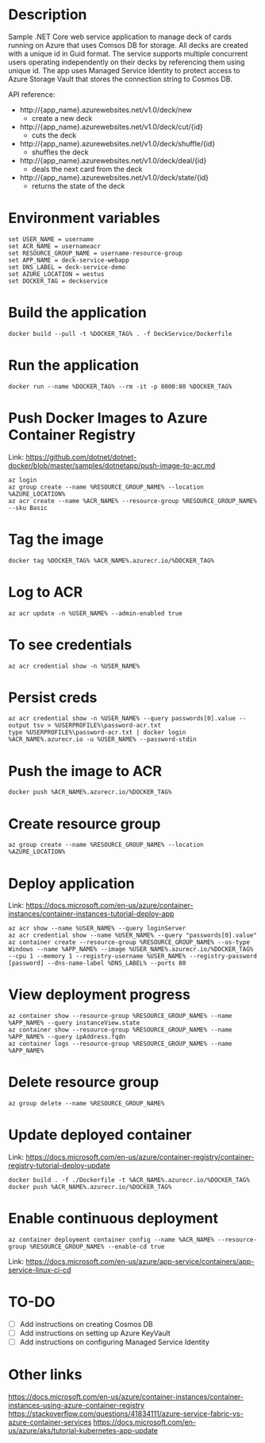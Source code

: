 # Description

Sample .NET Core web service application to manage deck of cards running on Azure that uses Comsos DB for storage. All decks are created with a unique id in Guid format. The service supports multiple concurrent users operating independently on their decks by referencing them using unique id. The app uses Managed Service Identity to protect access to Azure Storage Vault that stores the connection string to Cosmos DB.

API reference:

- http://{app_name}.azurewebsites.net/v1.0/deck/new
	 - create a new deck
- http://{app_name}.azurewebsites.net/v1.0/deck/cut/{id}
	- cuts the deck
- http://{app_name}.azurewebsites.net/v1.0/deck/shuffle/{id}
	- shuffles the deck
- http://{app_name}.azurewebsites.net/v1.0/deck/deal/{id}
	- deals the next card from the deck
- http://{app_name}.azurewebsites.net/v1.0/deck/state/{id}
	- returns the state of the deck

# Environment variables

```console
set USER_NAME = username
set ACR_NAME = usernameacr
set RESOURCE_GROUP_NAME = username-resource-group
set APP_NAME = deck-service-webapp
set DNS_LABEL = deck-service-demo
set AZURE_LOCATION = westus
set DOCKER_TAG = deckservice
```

# Build the application


```console
docker build --pull -t %DOCKER_TAG% . -f DeckService/Dockerfile
```
# Run the application

```console
docker run --name %DOCKER_TAG% --rm -it -p 8000:80 %DOCKER_TAG%
```

# Push Docker Images to Azure Container Registry

Link: https://github.com/dotnet/dotnet-docker/blob/master/samples/dotnetapp/push-image-to-acr.md

```console
az login
az group create --name %RESOURCE_GROUP_NAME% --location %AZURE_LOCATION%
az acr create --name %ACR_NAME% --resource-group %RESOURCE_GROUP_NAME% --sku Basic
```

# Tag the image

```console
docker tag %DOCKER_TAG% %ACR_NAME%.azurecr.io/%DOCKER_TAG%
```

# Log to ACR

```console
az acr update -n %USER_NAME% --admin-enabled true
```

# To see credentials

```console
az acr credential show -n %USER_NAME%
```

# Persist creds

```console
az acr credential show -n %USER_NAME% --query passwords[0].value --output tsv > %USERPROFILE%\password-acr.txt
type %USERPROFILE%\password-acr.txt | docker login %ACR_NAME%.azurecr.io -u %USER_NAME% --password-stdin
```

# Push the image to ACR

```console
docker push %ACR_NAME%.azurecr.io/%DOCKER_TAG%
```

# Create resource group

```console
az group create --name %RESOURCE_GROUP_NAME% --location %AZURE_LOCATION%
```

# Deploy application 

Link: https://docs.microsoft.com/en-us/azure/container-instances/container-instances-tutorial-deploy-app

```console
az acr show --name %USER_NAME% --query loginServer
az acr credential show --name %USER_NAME% --query "passwords[0].value"
az container create --resource-group %RESOURCE_GROUP_NAME% --os-type Windows --name %APP_NAME% --image %USER_NAME%.azurecr.io/%DOCKER_TAG% --cpu 1 --memory 1 --registry-username %USER_NAME% --registry-password [password] --dns-name-label %DNS_LABEL% --ports 80
```

# View deployment progress

```console
az container show --resource-group %RESOURCE_GROUP_NAME% --name %APP_NAME% --query instanceView.state
az container show --resource-group %RESOURCE_GROUP_NAME% --name %APP_NAME% --query ipAddress.fqdn
az container logs --resource-group %RESOURCE_GROUP_NAME% --name %APP_NAME%
```

# Delete resource group

```console
az group delete --name %RESOURCE_GROUP_NAME%
```

# Update deployed container

Link: https://docs.microsoft.com/en-us/azure/container-registry/container-registry-tutorial-deploy-update

```console
docker build . -f ./Dockerfile -t %ACR_NAME%.azurecr.io/%DOCKER_TAG%
docker push %ACR_NAME%.azurecr.io/%DOCKER_TAG%
```

# Enable continuous deployment

```console
az container deployment container config --name %ACR_NAME% --resource-group %RESOURCE_GROUP_NAME% --enable-cd true
```

Link: https://docs.microsoft.com/en-us/azure/app-service/containers/app-service-linux-ci-cd

# TO-DO

- [ ] Add instructions on creating Cosmos DB
- [ ] Add instructions on setting up Azure KeyVault 
- [ ] Add instructions on configuring Managed Service Identity

# Other links

https://docs.microsoft.com/en-us/azure/container-instances/container-instances-using-azure-container-registry
https://stackoverflow.com/questions/41834111/azure-service-fabric-vs-azure-container-services
https://docs.microsoft.com/en-us/azure/aks/tutorial-kubernetes-app-update